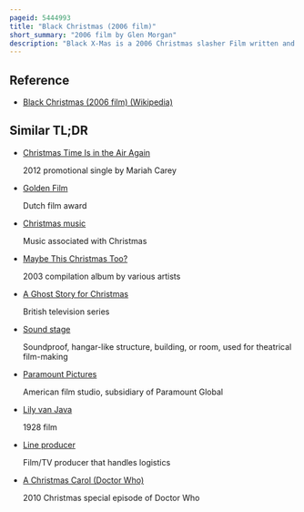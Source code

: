 ```yaml
---
pageid: 5444993
title: "Black Christmas (2006 film)"
short_summary: "2006 film by Glen Morgan"
description: "Black X-Mas is a 2006 Christmas slasher Film written and directed by Glen Morgan and starring Katie Cassidy, Michelle Trachtenberg, Mary Elizabeth Winstead, Oliver Hudson, Lacey Chabert, Kristen Cloke, Crystal Lowe and Andrea Martin. The Film takes Place a few Days before Christmas and tells the Story of a Group of Sorority Sisters who are stalked and murdered in their House during a Winter Storm. It is a loose Remake and Reimagining of the 1974 Film of the same Name. A Co-Production of Canada and the United States, the Film was produced by Morgan and James Wong through their Production Company Hard Eight Pictures, along with 2929 Productions, Adelstein-Parouse Productions and Hoban Segal Productions. It is the second Film in the black Christmas Series."
---
```


## Reference

- [Black Christmas (2006 film) (Wikipedia)](https://en.wikipedia.org/?curid=5444993)

## Similar TL;DR

- [Christmas Time Is in the Air Again](/tldr/en/christmas-time-is-in-the-air-again)

  2012 promotional single by Mariah Carey

- [Golden Film](/tldr/en/golden-film)

  Dutch film award

- [Christmas music](/tldr/en/christmas-music)

  Music associated with Christmas

- [Maybe This Christmas Too?](/tldr/en/maybe-this-christmas-too)

  2003 compilation album by various artists

- [A Ghost Story for Christmas](/tldr/en/a-ghost-story-for-christmas)

  British television series

- [Sound stage](/tldr/en/sound-stage)

  Soundproof, hangar-like structure, building, or room, used for theatrical film-making

- [Paramount Pictures](/tldr/en/paramount-pictures)

  American film studio, subsidiary of Paramount Global

- [Lily van Java](/tldr/en/lily-van-java)

  1928 film

- [Line producer](/tldr/en/line-producer)

  Film/TV producer that handles logistics

- [A Christmas Carol (Doctor Who)](/tldr/en/a-christmas-carol-doctor-who)

  2010 Christmas special episode of Doctor Who
